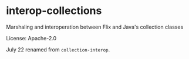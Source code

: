 # interop-collections

Marshaling and interoperation between Flix and Java's collection classes

License: Apache-2.0

July 22 renamed from `collection-interop`.
